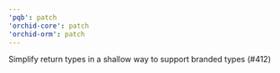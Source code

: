 ```yaml
---
'pqb': patch
'orchid-core': patch
'orchid-orm': patch
---
```


Simplify return types in a shallow way to support branded types (#412)
